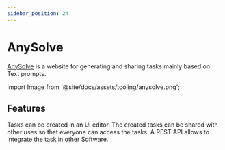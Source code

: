 ```yaml
---
sidebar_position: 24
---
```


# AnySolve

[AnySolve](https://www.anysolve.ai) is a website for generating and sharing tasks mainly based on Text prompts.

import Image from '@site/docs/assets/tooling/anysolve.png';

<div style={{textAlign: 'center'}}>
  <LazyLoadImage src={Image} style={{width: "750px"}} />
</div>

## Features

Tasks can be created in an UI editor. The created tasks can be shared with other uses so that everyone can access the tasks. A REST API allows to integrate the task in other Software.
